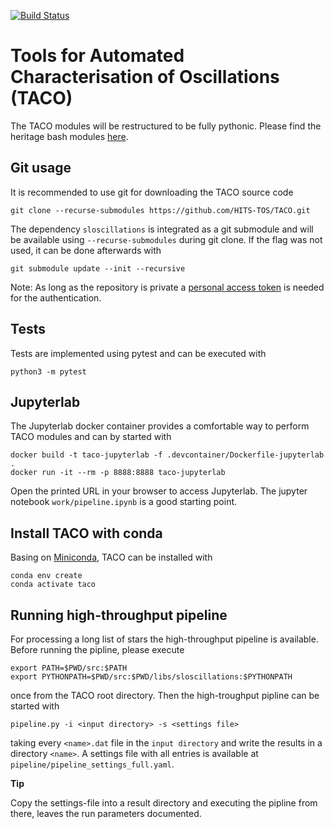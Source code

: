 [![Build Status](https://jenkins.h-its.org/buildStatus/icon?job=TOS%2FTACO%2Fmain)](https://jenkins.h-its.org/job/TOS/job/TACO/job/main/)

# Tools for Automated Characterisation of Oscillations (TACO)

The TACO modules will be restructured to be fully pythonic. Please find the heritage bash modules [here](README-legacy.md).


## Git usage

It is recommended to use git for downloading the TACO source code

```
git clone --recurse-submodules https://github.com/HITS-TOS/TACO.git
```

The dependency `sloscillations` is integrated as a git submodule and will be available using `--recurse-submodules` during git clone. If the flag was not used, it can be done afterwards with

```
git submodule update --init --recursive
```

Note: As long as the repository is private a [personal access token](https://docs.github.com/en/authentication/keeping-your-account-and-data-secure/creating-a-personal-access-token) is needed for the authentication.


## Tests

Tests are implemented using pytest and can be executed with

```
python3 -m pytest
```


## Jupyterlab

The Jupyterlab docker container provides a comfortable way to perform TACO modules and can by started with

```
docker build -t taco-jupyterlab -f .devcontainer/Dockerfile-jupyterlab .
docker run -it --rm -p 8888:8888 taco-jupyterlab
```

Open the printed URL in your browser to access Jupyterlab. The jupyter notebook `work/pipeline.ipynb` is a good starting point.


## Install TACO with conda

Basing on [Miniconda](https://docs.conda.io/en/latest/miniconda.html), TACO can be installed with

```
conda env create
conda activate taco
```


## Running high-throughput pipeline

For processing a long list of stars the high-throughput pipeline is available.
Before running the pipline, please execute
```
export PATH=$PWD/src:$PATH
export PYTHONPATH=$PWD/src:$PWD/libs/sloscillations:$PYTHONPATH
```
once from the TACO root directory.
Then the high-troughput pipline can be started with 
```
pipeline.py -i <input directory> -s <settings file>
```
taking every `<name>.dat` file in the `input directory` and write the results in a directory `<name>`.
A settings file with all entries is available at `pipeline/pipeline_settings_full.yaml`.

**Tip**

Copy the settings-file into a result directory and executing the pipline from there, leaves the run parameters documented.
